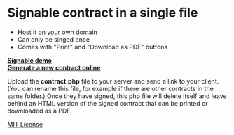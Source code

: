 # Signable contract in a single file

- Host it on your own domain
- Can only be singed once
- Comes with "Print" and "Download as PDF" buttons

**[Signable demo](http://vileworks.com/contract/demo.php)** <br>
**[Generate a new contract online](http://vileworks.com/contract/generator/)**

Upload the **contract.php** file to your server and send a link to your client. 
(You can rename this file, for example if there are other contracts in the same folder.)
Once they have signed, this php file will delete itself 
and leave behind an HTML version of the signed contract 
that can be printed or downloaded as a PDF.

[MIT License](http://www.opensource.org/licenses/mit-license.php)
